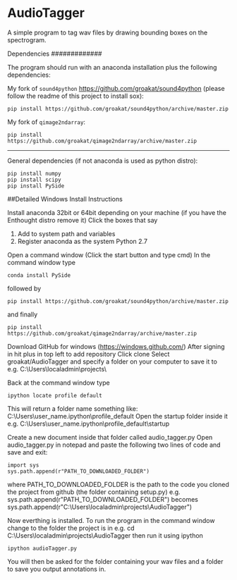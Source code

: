 AudioTagger
============

A simple program to tag wav files by drawing bounding boxes on the spectrogram.


Dependencies
#############

The program should run with an anaconda installation plus the following dependencies:


My fork of `sound4python` https://github.com/groakat/sound4python (please follow the readme of this project to install sox):

    pip install https://github.com/groakat/sound4python/archive/master.zip


My fork of `qimage2ndarray`:

    pip install https://github.com/groakat/qimage2ndarray/archive/master.zip

_____________________________________

General dependencies (if not anaconda is used as python distro):

    pip install numpy
    pip install scipy
    pip install PySide




##Detailed Windows Install Instructions

Install anaconda 32bit or 64bit depending on your machine (if you have the Enthought distro remove it)
Click the boxes that say 
1) Add to system path and variables
2) Register anaconda as the system Python 2.7


Open a command window (Click the start button and type cmd) 
In the command window type 
    
    conda install PySide
followed by

    pip install https://github.com/groakat/sound4python/archive/master.zip
and finally 

    pip install https://github.com/groakat/qimage2ndarray/archive/master.zip


Download GitHub for windows (https://windows.github.com/)
After signing in hit plus in top left to add repository
Click clone
Select groakat/AudioTagger and specify a folder on your computer to save it to e.g. C:\Users\localadmin\projects\

Back at the command window type

    ipython locate profile default

This will return a folder name something like:
C:\Users\user_name\.ipython\profile_default
Open the startup folder inside it e.g. C:\Users\user_name\.ipython\profile_default\startup

Create a new document inside that folder called audio_tagger.py
Open audio_tagger.py in notepad and paste the following two lines of code and save and exit:

    import sys
    sys.path.append(r"PATH_TO_DOWNLOADED_FOLDER")

where PATH_TO_DOWNLOADED_FOLDER is the path to the code you cloned the project from github (the folder containing setup.py)
e.g. sys.path.append(r"PATH_TO_DOWNLOADED_FOLDER") becomes sys.path.append(r"C:\Users\localadmin\projects\AudioTagger")

Now everthing is installed. To run the program in the command window change to the folder the project is in
e.g. cd C:\Users\localadmin\projects\AudioTagger
then run it using ipython

    ipython audioTagger.py
You will then be asked for the folder containing your wav files and a folder to save you output annotations in.
